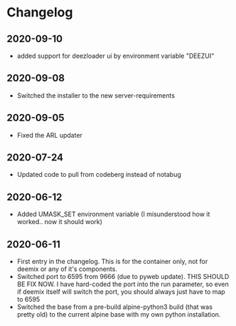 # Changelog

## 2020-09-10
- added support for deezloader ui by environment variable "DEEZUI"

## 2020-09-08
- Switched the installer to the new server-requirements

## 2020-09-05
- Fixed the ARL updater

## 2020-07-24
- Updated code to pull from codeberg instead of notabug

## 2020-06-12
- Added UMASK_SET environment variable (I misunderstood how it worked.. now it should work)

## 2020-06-11
- First entry in the changelog. This is for the container only, not for deemix or any of it's components.
- Switched port to 6595 from 9666 (due to pyweb update). THIS SHOULD BE FIX NOW. I have hard-coded the port into the run parameter, so even if deemix itself will switch the port, you should always just have to map to 6595
- Switched the base from a pre-build alpine-python3 build (that was pretty old) to the current alpine base with my own python installation.